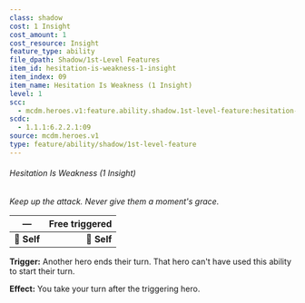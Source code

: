 ```yaml
---
class: shadow
cost: 1 Insight
cost_amount: 1
cost_resource: Insight
feature_type: ability
file_dpath: Shadow/1st-Level Features
item_id: hesitation-is-weakness-1-insight
item_index: 09
item_name: Hesitation Is Weakness (1 Insight)
level: 1
scc:
  - mcdm.heroes.v1:feature.ability.shadow.1st-level-feature:hesitation-is-weakness-1-insight
scdc:
  - 1.1.1:6.2.2.1:09
source: mcdm.heroes.v1
type: feature/ability/shadow/1st-level-feature
---
```


###### Hesitation Is Weakness (1 Insight)

*Keep up the attack. Never give them a moment's grace.*

| **—**       | **Free triggered** |
| ----------- | -----------------: |
| **📏 Self** |        **🎯 Self** |

**Trigger:** Another hero ends their turn. That hero can't have used this ability to start their turn.

**Effect:** You take your turn after the triggering hero.
